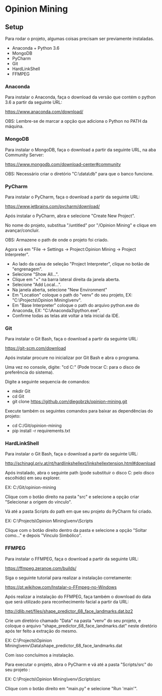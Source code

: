 # Opinion Mining

## Setup

Para rodar o projeto, algumas coisas precisam ser previamente instaladas.

  - Anaconda + Python 3.6
  - MongoDB
  - PyCharm
  - Git
  - HardLinkShell
  - FFMPEG

### Anaconda

Para instalar o Anaconda, faça o download da versão que contém o python 3.6 a partir da seguinte URL:

https://www.anaconda.com/download/

OBS: Lembre-se de marcar a opção que adiciona o Python no PATH da máquina.

### MongoDB

Para instalar o MongoDB, faça o download a partir da seguinte URL, na aba Community Server:

https://www.mongodb.com/download-center#community

OBS: Necessário criar o diretório "C:\data\db" para que o banco funcione.

### PyCharm

Para instalar o PyCharm, faça o download a partir da seguinte URL:

https://www.jetbrains.com/pycharm/download/

Após instalar o PyCharm, abra e selecione "Create New Project".

No nome do projeto, substitua "/untitled" por "/Opinion Mining" e clique em avançar/concluir.

OBS: Armazene o path de onde o projeto foi criado.

Agora vá em "File -> Settings -> Project:Opinion Mining -> Project Interpreter".

   - Ao lado da caixa de seleção "Project Interpreter", clique no botão de "engrenagem".
   - Selecione "Show All...".
   - Clique em "+" na barra lateral direita da janela aberta.
   - Selecione "Add Local...".
   - Na janela aberta, selecione "New Environment"
   - Em "Location" coloque o path do "venv" do seu projeto, EX: "C:\Projects\Opinion Mining\venv".
   - Em "Base Interpreter" coloque o path do arquivo python.exe do Anaconda, EX: "C:\Anaconda3\python.exe".
   - Confirme todas as telas até voltar a tela inicial da IDE.

### Git

Para instalar o Git Bash, faça o download a partir da seguinte URL:

https://git-scm.com/download

Após instalar procure no inicializar por Git Bash e abra o programa.

Uma vez no console, digite: "cd C:" (Pode trocar C: para o disco de preferência do sistema).

Digite a seguinte sequencia de comandos:

   - mkdir Git
   - cd Git
   - git clone https://github.com/diegobrzk/opinion-mining.git

Execute também os seguintes comandos para baixar as dependências do projeto:

   - cd C:/Git/opinion-mining
   - pip install -r requirements.txt

### HardLinkShell

Para instalar o Git Bash, faça o download a partir da seguinte URL:

http://schinagl.priv.at/nt/hardlinkshellext/linkshellextension.html#download

Após instalado, abra o seguinte path (pode substituir o disco C: pelo disco escolhido) em seu explorer.

EX: C:/Git/opinion-mining

Clique com o botão direito na pasta "src" e selecione a opção criar "Selecionar a origem do vínculo".

Vá até a pasta Scripts do path em que seu projeto do PyCharm foi criado.

EX: C:\Projects\Opinion Mining\venv\Scripts

Clique com o botão direito dentro da pasta e selecione a opção "Soltar como..." e depois "Vínculo Simbólico".

### FFMPEG

Para instalar o FFMPEG, faça o download a partir da seguinte URL:

https://ffmpeg.zeranoe.com/builds/

Siga o seguinte tutorial para realizar a instalação corretamente:

https://pt.wikihow.com/Instalar-o-FFmpeg-no-Windows

Após realizar a instalação do FFMPEG, faça também o download do data que será utilizado para reconhecimento facial a partir da URL:

http://dlib.net/files/shape_predictor_68_face_landmarks.dat.bz2

Crie um diretório chamado "Data" na pasta "venv" do seu projeto, e coloque o arquivo "shape_predictor_68_face_landmarks.dat" neste diretório após ter feito a extração do mesmo.

EX: C:\Projects\Opinion Mining\venv\Data\shape_predictor_68_face_landmarks.dat

Com isso concluímos a instalação.

Para executar o projeto, abra o PyCharm e vá até a pasta "Scripts/src" do seu projeto :

EX: C:\Projects\Opinion Mining\venv\Scripts\src

Clique com o botão direito em "main.py" e selecione "Run 'main'".